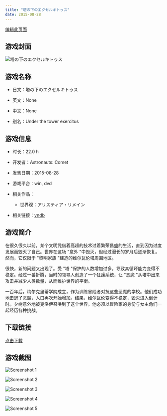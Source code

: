 ```yaml
---
title: "塔の下のエクセルキトゥス"
date: 2015-08-28
---
```

[编辑此页面](https://github.com/ACG-3/ADV3-source/blob/main/source/_posts/%E5%A1%94%E3%81%AE%E4%B8%8B%E3%81%AE%E3%82%A8%E3%82%AF%E3%82%BB%E3%83%AB%E3%82%AD%E3%83%88%E3%82%A5%E3%82%B9.md)

## 游戏封面

![塔の下のエクセルキトゥス](https%3A//pan.timero.xyz/onedrive/img_lib_001/%E5%A1%94%E3%81%AE%E4%B8%8B%E3%81%AE%E3%82%A8%E3%82%AF%E3%82%BB%E3%83%AB%E3%82%AD%E3%83%88%E3%82%A5%E3%82%B9_cover.avif)


## 游戏名称

- 日文：塔の下のエクセルキトゥス
- 英文：None
- 中文：None

- 别名：Under the tower exercitus


## 游戏信息

- 时长：22.0 h
- 开发者：Astronauts: Comet
- 发售日期：2015-08-28
- 游戏平台：win, dvd
- 相关作品：
   - 世界观：アリスティア・リメイン

- 相关链接：[vndb](https://vndb.org/v17835)


## 游戏简介

在很久很久以前，某个文明凭借着高超的技术过着繁荣昌盛的生活，直到因为过度发展而毁灭了自己。世界在这场 "意外 "中毁灭，但经过漫长的岁月后逐渐恢复。然而，它仅限于 "黎明家族 "建造的维尔瓦伦塔周围地区。

很快，新的问题又出现了。受 "塔 "保护的人数增加过多，导致其循环能力变得不稳定。经过一番折腾，当时的领导人创造了一个狂躁系统，让 "恶魔 "从塔中出来攻击并减少人类数量，从而维护世界的平衡。

一百年后，梅尔克里蒂学院成立，作为训练冒险者对抗这些恶魔的学校。他们成功地击退了恶魔，人口再次开始增加。结果，维尔瓦伦变得不稳定，毁灭进入倒计时。夕树意外地被克洛伊召唤到了这个世界。他必须以冒险家的身份与女主角们一起经历各种挑战。




## 下载链接

[点击下载](https://pan.timero.xyz/onedrive/adv_lib_001/%E5%A1%94%E3%81%AE%E4%B8%8B%E3%81%AE%E3%82%A8%E3%82%AF%E3%82%BB%E3%83%AB%E3%82%AD%E3%83%88%E3%82%A5%E3%82%B9)


## 游戏截图


![Screenshot 1](https%3A//pan.timero.xyz/onedrive/img_lib_001/%E5%A1%94%E3%81%AE%E4%B8%8B%E3%81%AE%E3%82%A8%E3%82%AF%E3%82%BB%E3%83%AB%E3%82%AD%E3%83%88%E3%82%A5%E3%82%B9_Screenshot_1.avif)

![Screenshot 2](https%3A//pan.timero.xyz/onedrive/img_lib_001/%E5%A1%94%E3%81%AE%E4%B8%8B%E3%81%AE%E3%82%A8%E3%82%AF%E3%82%BB%E3%83%AB%E3%82%AD%E3%83%88%E3%82%A5%E3%82%B9_Screenshot_2.avif)

![Screenshot 3](https%3A//pan.timero.xyz/onedrive/img_lib_001/%E5%A1%94%E3%81%AE%E4%B8%8B%E3%81%AE%E3%82%A8%E3%82%AF%E3%82%BB%E3%83%AB%E3%82%AD%E3%83%88%E3%82%A5%E3%82%B9_Screenshot_3.avif)

![Screenshot 4](https%3A//pan.timero.xyz/onedrive/img_lib_001/%E5%A1%94%E3%81%AE%E4%B8%8B%E3%81%AE%E3%82%A8%E3%82%AF%E3%82%BB%E3%83%AB%E3%82%AD%E3%83%88%E3%82%A5%E3%82%B9_Screenshot_4.avif)

![Screenshot 5](https%3A//pan.timero.xyz/onedrive/img_lib_001/%E5%A1%94%E3%81%AE%E4%B8%8B%E3%81%AE%E3%82%A8%E3%82%AF%E3%82%BB%E3%83%AB%E3%82%AD%E3%83%88%E3%82%A5%E3%82%B9_Screenshot_5.avif)


